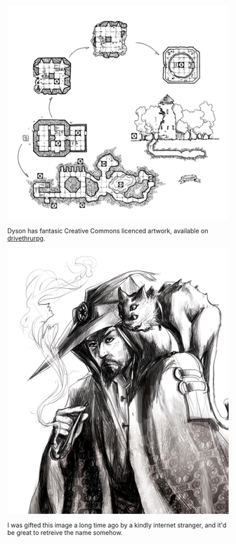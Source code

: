 ![Dyson Logos](Dyson_Logos/green_tower.svg)

Dyson has fantasic Creative Commons licenced artwork, available on [drivethrurpg](https://www.drivethrurpg.com/product/263380/Dyson-Logos-Commercial-Map-Pack-2018).

![Tainted Moggy by Unknown Artist](Unknown/wizard_and_cat.jpg)

I was gifted this image a long time ago by a kindly internet stranger, and it'd be great to retreive the name somehow.


